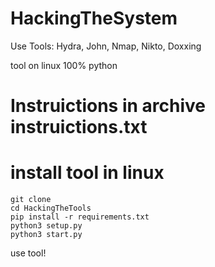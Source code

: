 # HackingTheSystem
Use Tools: Hydra, John, Nmap, Nikto, Doxxing

tool on linux
100% python

# Instruictions in archive instruictions.txt

# install tool in linux
```
git clone
cd HackingTheTools
pip install -r requirements.txt
python3 setup.py
python3 start.py
```

use tool!
